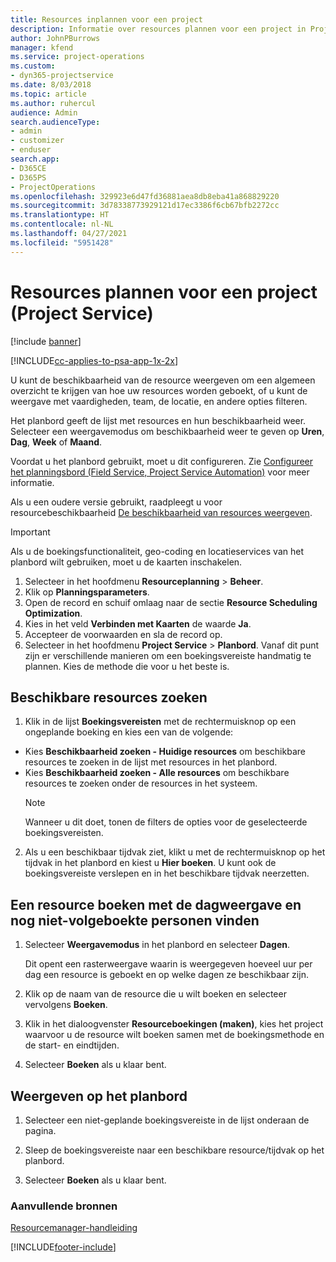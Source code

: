 ```yaml
---
title: Resources inplannen voor een project
description: Informatie over resources plannen voor een project in Project Service
author: JohnPBurrows
manager: kfend
ms.service: project-operations
ms.custom:
- dyn365-projectservice
ms.date: 8/03/2018
ms.topic: article
ms.author: ruhercul
audience: Admin
search.audienceType:
- admin
- customizer
- enduser
search.app:
- D365CE
- D365PS
- ProjectOperations
ms.openlocfilehash: 329923e6d47fd36881aea8db8eba41a868829220
ms.sourcegitcommit: 3d78338773929121d17ec3386f6cb67bfb2272cc
ms.translationtype: HT
ms.contentlocale: nl-NL
ms.lasthandoff: 04/27/2021
ms.locfileid: "5951428"
---
```

# <a name="schedule-resources-for-a-project-project-service"></a>Resources plannen voor een project (Project Service)

[!include [banner](../includes/psa-now-project-operations.md)]

[!INCLUDE[cc-applies-to-psa-app-1x-2x](../includes/cc-applies-to-psa-app-1x-2x.md)]

U kunt de beschikbaarheid van de resource weergeven om een algemeen overzicht te krijgen van hoe uw resources worden geboekt, of u kunt de weergave met vaardigheden, team, de locatie, en andere opties filteren.  
  
Het planbord geeft de lijst met resources en hun beschikbaarheid weer. Selecteer een weergavemodus om beschikbaarheid weer te geven op **Uren**, **Dag**, **Week** of **Maand**.  
  
Voordat u het planbord gebruikt, moet u dit configureren. Zie [Configureer het planningsbord (Field Service, Project Service Automation)](/dynamics365/field-service/configure-schedule-board) voor meer informatie.
  
Als u een oudere versie gebruikt, raadpleegt u voor resourcebeschikbaarheid [De beschikbaarheid van resources weergeven](../psa/view-resource-availability.md).  

> [!IMPORTANT]
>  Als u de boekingsfunctionaliteit, geo-coding en locatieservices van het planbord wilt gebruiken, moet u de kaarten inschakelen.  
> 
> 1. Selecteer in het hoofdmenu **Resourceplanning** > **Beheer**.  
> 2. Klik op **Planningsparameters**.  
> 3. Open de record en schuif omlaag naar de sectie **Resource Scheduling Optimization**.  
> 4. Kies in het veld **Verbinden met Kaarten** de waarde **Ja**.  
> 5. Accepteer de voorwaarden en sla de record op.  
> 6. Selecteer in het hoofdmenu **Project Service** > **Planbord**. Vanaf dit punt zijn er verschillende manieren om een boekingsvereiste handmatig te plannen. Kies de methode die voor u het beste is.
  
## <a name="find-available-resources"></a>Beschikbare resources zoeken

1.  Klik in de lijst **Boekingsvereisten** met de rechtermuisknop op een ongeplande boeking en kies een van de volgende:  
  
- Kies **Beschikbaarheid zoeken - Huidige resources** om beschikbare resources te zoeken in de lijst met resources in het planbord.  
- Kies **Beschikbaarheid zoeken - Alle resources** om beschikbare resources te zoeken onder de resources in het systeem.  
   > [!NOTE]
   >  Wanneer u dit doet, tonen de filters de opties voor de geselecteerde boekingsvereisten.  
  
2. Als u een beschikbaar tijdvak ziet, klikt u met de rechtermuisknop op het tijdvak in het planbord en kiest u **Hier boeken**. U kunt ook de boekingsvereiste verslepen en in het beschikbare tijdvak neerzetten.  
  

## <a name="book-a-resource-using-the-daily-view-and-find-whos-under-booked"></a>Een resource boeken met de dagweergave en nog niet-volgeboekte personen vinden
  
1.  Selecteer **Weergavemodus** in het planbord en selecteer **Dagen**.  
  
    Dit opent een rasterweergave waarin is weergegeven hoeveel uur per dag een resource is geboekt en op welke dagen ze beschikbaar zijn.  
  
2.  Klik op de naam van de resource die u wilt boeken en selecteer vervolgens **Boeken**.  
  
3.  Klik in het dialoogvenster **Resourceboekingen (maken)**, kies het project waarvoor u de resource wilt boeken samen met de boekingsmethode en de start- en eindtijden.  
  
4.  Selecteer **Boeken** als u klaar bent.  
  
## <a name="view-to-the-schedule-board"></a>Weergeven op het planbord
  
1.  Selecteer een niet-geplande boekingsvereiste in de lijst onderaan de pagina.  
  
2.  Sleep de boekingsvereiste naar een beschikbare resource/tijdvak op het planbord.  
  
3.  Selecteer **Boeken** als u klaar bent.  
  
### <a name="additional-resources"></a>Aanvullende bronnen  
 [Resourcemanager-handleiding](../psa/resource-manager-guide.md)


[!INCLUDE[footer-include](../includes/footer-banner.md)]